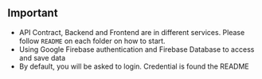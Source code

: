 ## Important
- API Contract, Backend and Frontend are in different services. Please follow `README` on each folder on how to start.
- Using Google Firebase authentication and Firebase Database to access and save data
- By default, you will be asked to login. Credential is found the README